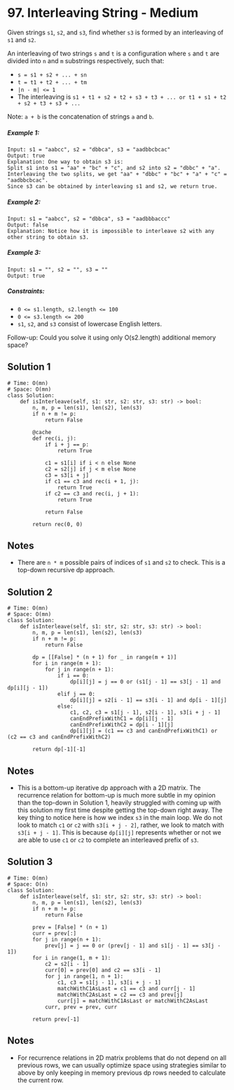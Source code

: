 # 97. Interleaving String - Medium

Given strings `s1`, `s2`, and `s3`, find whether `s3` is formed by an interleaving of `s1` and `s2`.

An interleaving of two strings `s` and `t` is a configuration where `s` and `t` are divided into `n` and `m` substrings respectively, such that:

- `s = s1 + s2 + ... + sn`
- `t = t1 + t2 + ... + tm`
- `|n - m| <= 1`
- The interleaving is `s1 + t1 + s2 + t2 + s3 + t3 + ... or t1 + s1 + t2 + s2 + t3 + s3 + ...`

Note: `a + b` is the concatenation of strings `a` and `b`.

##### Example 1:

```
Input: s1 = "aabcc", s2 = "dbbca", s3 = "aadbbcbcac"
Output: true
Explanation: One way to obtain s3 is:
Split s1 into s1 = "aa" + "bc" + "c", and s2 into s2 = "dbbc" + "a".
Interleaving the two splits, we get "aa" + "dbbc" + "bc" + "a" + "c" = "aadbbcbcac".
Since s3 can be obtained by interleaving s1 and s2, we return true.
```

##### Example 2:

```
Input: s1 = "aabcc", s2 = "dbbca", s3 = "aadbbbaccc"
Output: false
Explanation: Notice how it is impossible to interleave s2 with any other string to obtain s3.
```

##### Example 3:

```
Input: s1 = "", s2 = "", s3 = ""
Output: true
```

##### Constraints:

- `0 <= s1.length, s2.length <= 100`
- `0 <= s3.length <= 200`
- `s1`, `s2`, and `s3` consist of lowercase English letters.

Follow-up: Could you solve it using only O(s2.length) additional memory space?

## Solution 1

```
# Time: O(mn)
# Space: O(mn)
class Solution:
    def isInterleave(self, s1: str, s2: str, s3: str) -> bool:
        n, m, p = len(s1), len(s2), len(s3)
        if n + m != p:
            return False
        
        @cache
        def rec(i, j):
            if i + j == p:
                return True
            
            c1 = s1[i] if i < n else None
            c2 = s2[j] if j < m else None
            c3 = s3[i + j]
            if c1 == c3 and rec(i + 1, j):
                return True
            if c2 == c3 and rec(i, j + 1):
                return True
            
            return False
        
        return rec(0, 0)
```

## Notes
- There are `n * m` possible pairs of indices of `s1` and `s2` to check. This is a top-down recursive dp approach.

## Solution 2

```
# Time: O(mn)
# Space: O(mn)
class Solution:
    def isInterleave(self, s1: str, s2: str, s3: str) -> bool:
        n, m, p = len(s1), len(s2), len(s3)
        if n + m != p:
            return False
        
        dp = [[False] * (n + 1) for _ in range(m + 1)]
        for i in range(m + 1):
            for j in range(n + 1):
                if i == 0:
                    dp[i][j] = j == 0 or (s1[j - 1] == s3[j - 1] and dp[i][j - 1])
                elif j == 0:
                    dp[i][j] = s2[i - 1] == s3[i - 1] and dp[i - 1][j]
                else:
                    c1, c2, c3 = s1[j - 1], s2[i - 1], s3[i + j - 1]
                    canEndPrefixWithC1 = dp[i][j - 1]
                    canEndPrefixWithC2 = dp[i - 1][j]
                    dp[i][j] = (c1 == c3 and canEndPrefixWithC1) or (c2 == c3 and canEndPrefixWithC2) 
                    
        return dp[-1][-1]
```

## Notes
- This is a bottom-up iterative dp approach with a 2D matrix. The recurrence relation for bottom-up is much more subtle in my opinion than the top-down in Solution 1, heavily struggled with coming up with this solution my first time despite getting the top-down right away. The key thing to notice here is how we index `s3` in the main loop. We do not look to match `c1` or `c2` with `s3[i + j - 2]`, rather, we look to match with `s3[i + j - 1]`. This is because `dp[i][j]` represents whether or not we are able to use `c1` or `c2` to complete an interleaved prefix of `s3`. 

## Solution 3

```
# Time: O(mn)
# Space: O(n)
class Solution:
    def isInterleave(self, s1: str, s2: str, s3: str) -> bool:
        n, m, p = len(s1), len(s2), len(s3)
        if n + m != p:
            return False
        
        prev = [False] * (n + 1)
        curr = prev[:]
        for j in range(n + 1):
            prev[j] = j == 0 or (prev[j - 1] and s1[j - 1] == s3[j - 1])
        for i in range(1, m + 1):
            c2 = s2[i - 1]
            curr[0] = prev[0] and c2 == s3[i - 1]
            for j in range(1, n + 1):
                c1, c3 = s1[j - 1], s3[i + j - 1]
                matchWithC1AsLast = c1 == c3 and curr[j - 1]
                matchWithC2AsLast = c2 == c3 and prev[j]
                curr[j] = matchWithC1AsLast or matchWithC2AsLast
            curr, prev = prev, curr
        
        return prev[-1]
```

## Notes
- For recurrence relations in 2D matrix problems that do not depend on all previous rows, we can usually optimize space using strategies similar to above by only keeping in memory previous dp rows needed to calculate the current row. 